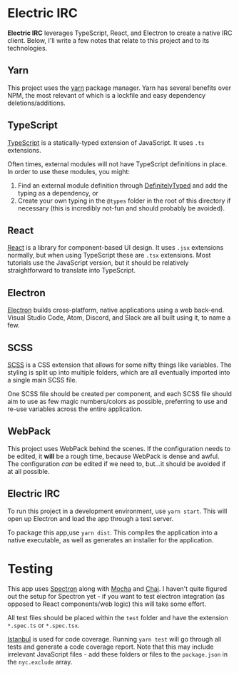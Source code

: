 # Electric IRC
**Electric IRC** leverages TypeScript, React, and Electron to create a native IRC client. Below, I'll write a few notes that relate to this project and to its technologies.

## Yarn
This project uses the [yarn](https://yarnpkg.com/en/) package manager. Yarn has several benefits over NPM, the most relevant of which is a lockfile and easy dependency deletions/additions.

## TypeScript
[TypeScript](https://www.typescriptlang.org) is a statically-typed extension of JavaScript. It uses `.ts` extensions.

Often times, external modules will not have TypeScript definitions in place. In order to use these modules, you might:
1. Find an external module definition through [DefinitelyTyped](http://definitelytyped.org) and add the typing as a dependency, or
2. Create your own typing in the `@types` folder in the root of this directory if necessary (this is incredibly not-fun and should probably be avoided).

## React
[React](https://reactjs.org) is a library for component-based UI design. It uses `.jsx` extensions normally, but when using TypeScript these are `.tsx` extensions. Most tutorials use the JavaScript version, but it should be relatively straightforward to translate into TypeScript.

## Electron
[Electron](https://electronjs.org) builds cross-platform, native applications using a web back-end. Visual Studio Code, Atom, Discord, and Slack are all built using it, to name a few.

## SCSS
[SCSS](http://sass-lang.com) is a CSS extension that allows for some nifty things like variables. The styling is split up into multiple folders, which are all eventually imported into a single main SCSS file.

One SCSS file should be created per component, and each SCSS file should aim to use as few magic numbers/colors as possible, preferring to use and re-use variables across the entire application.

## WebPack
This project uses WebPack behind the scenes. If the configuration needs to be edited, it **will** be a rough time, because WebPack is dense and awful. The configuration *can* be edited if we need to, but...it should be avoided if at all possible.

## Electric IRC
To run this project in a development environment, use `yarn start`. This will open up Electron and load the app through a test server.

To package this app,use `yarn dist`. This compiles the application into a native executable, as well as generates an installer for the application.

# Testing
This app uses [Spectron](https://electronjs.org/spectron) along with [Mocha](https://mochajs.org) and [Chai](http://chaijs.com). I haven't quite figured out the setup for Spectron yet - if you want to test electron integration (as opposed to React components/web logic) this will take some effort.

All test files should be placed within the `test` folder and have the extension `*.spec.ts` or `*.spec.tsx`.

[Istanbul](https://istanbul.js.org) is used for code coverage. Running `yarn test` will go through all tests and generate a code coverage report. Note that this may include irrelevant JavaScript files - add these folders or files to the `package.json` in the `nyc.exclude` array.